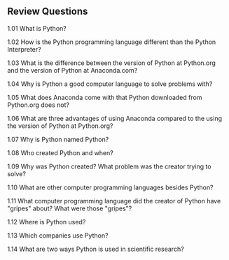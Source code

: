 
## Review Questions
1.01 What is Python? 

1.02 How is the Python programming language different than the Python Interpreter?

1.03 What is the difference between the version of Python at Python.org and the version of Python at Anaconda.com?

1.04 Why is Python a good computer language to solve problems with?

1.05 What does Anaconda come with that Python downloaded from Python.org does not?

1.06 What are three advantages of using Anaconda compared to the using the version of Python at Python.org?

1.07 Why is Python named Python?

1.08 Who created Python and when?

1.09 Why was Python created? What problem was the creator trying to solve?

1.10 What are other computer programming languages besides Python?

1.11 What computer programming language did the creator of Python have "gripes" about? What were those "gripes"?

1.12 Where is Python used?

1.13 Which companies use Python?

1.14 What are two ways Python is used in scientific research?
 

